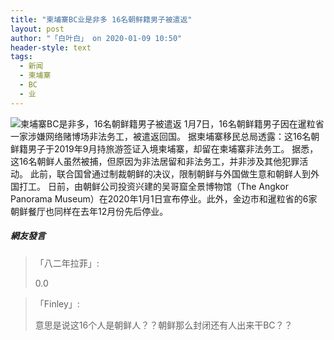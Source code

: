 ```yaml
---
title: "柬埔寨BC业是非多 16名朝鲜籍男子被遣返"
layout: post
author: "「白叶白」 on 2020-01-09 10:50"
header-style: text
tags:
  - 新闻
  - 柬埔寨
  - BC
  - 业
---
```


<img src="http://images.feileyuan.com/images/ueditor/202001091049000047.jpg" title="柬埔寨BC是非多，16名朝鲜籍男子被遣返" alt="柬埔寨BC是非多，16名朝鲜籍男子被遣返">
1月7日，16名朝鲜籍男子因在暹粒省一家涉嫌网络赌博场非法务工，被遣返回国。
据柬埔寨移民总局透露：这16名朝鲜籍男子于2019年9月持旅游签证入境柬埔寨，却留在柬埔寨非法务工。
据悉，这16名朝鲜人虽然被捕，但原因为非法居留和非法务工，并非涉及其他犯罪活动。
此前，联合国曾通过制裁朝鲜的决议，限制朝鲜与外国做生意和朝鲜人到外国打工。
日前，由朝鲜公司投资兴建的吴哥窟全景博物馆（The Angkor Panorama Museum）在2020年1月1日宣布停业。此外，金边市和暹粒省的6家朝鲜餐厅也同样在去年12月份先后停业。

##### 網友發言 
> 「八二年拉菲」:
> <p>0.0</p>

> 「Finley」:
> <p>意思是说这16个人是朝鲜人？？朝鲜那么封闭还有人出来干BC？？</p>



